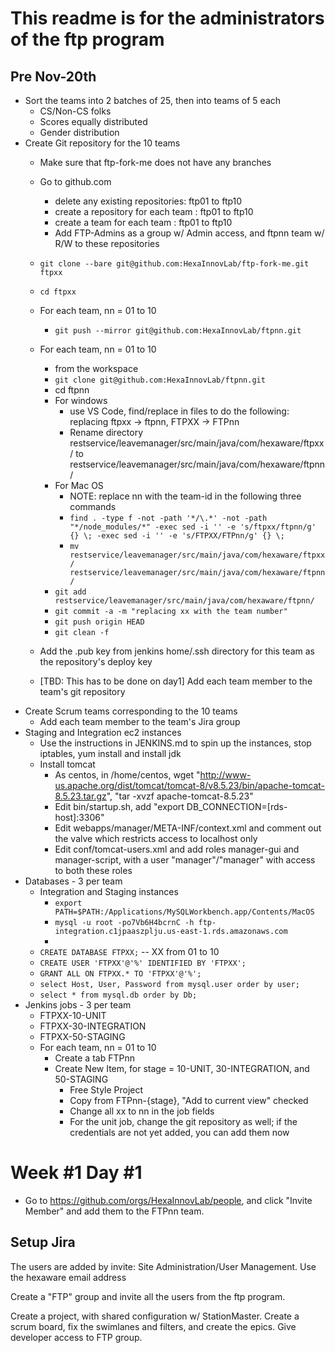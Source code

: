 # This readme is for the administrators of the ftp program

## Pre Nov-20th

  * Sort the teams into 2 batches of 25, then into teams of 5 each
    * CS/Non-CS folks
    * Scores equally distributed
    * Gender distribution
  * Create Git repository for the 10 teams
    * Make sure that ftp-fork-me does not have any branches
    * Go to github.com
      * delete any existing repositories: ftp01 to ftp10
      * create a repository for each team : ftp01 to ftp10
      * create a team for each team : ftp01 to ftp10
      * Add FTP-Admins as a group w/ Admin access, and ftpnn team w/ R/W to these repositories
    * `git clone --bare git@github.com:HexaInnovLab/ftp-fork-me.git ftpxx`
    * `cd ftpxx`
    * For each team, nn = 01 to 10
      * `git push --mirror git@github.com:HexaInnovLab/ftpnn.git`
    * For each team, nn = 01 to 10
      * from the workspace
      * `git clone git@github.com:HexaInnovLab/ftpnn.git`
      * cd ftpnn
      * For windows
        * use VS Code, find/replace in files to do the following: replacing ftpxx -> ftpnn, FTPXX -> FTPnn
        * Rename directory restservice/leavemanager/src/main/java/com/hexaware/ftpxx/ to restservice/leavemanager/src/main/java/com/hexaware/ftpnn/
      * For Mac OS
        * NOTE: replace nn with the team-id in the following three commands
        * `find . -type f -not -path '*/\.*' -not -path "*/node_modules/*" -exec sed -i '' -e 's/ftpxx/ftpnn/g' {} \; -exec sed -i '' -e 's/FTPXX/FTPnn/g' {} \;`
        * `mv restservice/leavemanager/src/main/java/com/hexaware/ftpxx/ restservice/leavemanager/src/main/java/com/hexaware/ftpnn/`
      * `git add restservice/leavemanager/src/main/java/com/hexaware/ftpnn/`
      * `git commit -a -m "replacing xx with the team number"`
      * `git push origin HEAD`
      * `git clean -f`
      
    * Add the .pub key from jenkins home/.ssh directory for this team as the repository's deploy key
    * [TBD: This has to be done on day1] Add each team member to the team's git repository
  * Create Scrum teams corresponding to the 10 teams
    * Add each team member to the team's Jira group 
  * Staging and Integration ec2 instances
    * Use the instructions in JENKINS.md to spin up the instances, stop iptables, yum install and install jdk
    * Install tomcat
      * As centos, in /home/centos, wget "http://www-us.apache.org/dist/tomcat/tomcat-8/v8.5.23/bin/apache-tomcat-8.5.23.tar.gz", "tar -xvzf apache-tomcat-8.5.23"
      * Edit bin/startup.sh, add "export DB_CONNECTION=[rds-host]:3306"
      * Edit webapps/manager/META-INF/context.xml and comment out the valve which restricts access to localhost only
      * Edit conf/tomcat-users.xml and add roles manager-gui and manager-script, with a user "manager"/"manager" with access to both these roles 
  * Databases - 3 per team
    * Integration and Staging instances
      * `export PATH=$PATH:/Applications/MySQLWorkbench.app/Contents/MacOS`
      * `mysql -u root -po7Vb6H4bcrnC -h ftp-integration.c1jpaaszplju.us-east-1.rds.amazonaws.com`
      * 
    * `CREATE DATABASE FTPXX;` -- XX from 01 to 10
    * `CREATE USER 'FTPXX'@'%' IDENTIFIED BY 'FTPXX';`
    * `GRANT ALL ON FTPXX.* TO 'FTPXX'@'%';`
    * `select Host, User, Password from mysql.user order by user;`
    * `select * from mysql.db order by Db;`
  * Jenkins jobs - 3 per team
    * FTPXX-10-UNIT
    * FTPXX-30-INTEGRATION
    * FTPXX-50-STAGING
    * For each team, nn = 01 to 10
      * Create a tab FTPnn
      * Create New Item, for stage = 10-UNIT, 30-INTEGRATION, and 50-STAGING
        * Free Style Project
        * Copy from FTPnn-{stage}, "Add to current view" checked
        * Change all xx to nn in the job fields  
        * For the unit job, change the git repository as well; if the credentials are not yet added, you can add them now

# Week #1 Day #1
  * Go to https://github.com/orgs/HexaInnovLab/people, and click "Invite Member" and add them to the FTPnn team.

## Setup Jira

The users are added by invite: Site Administration/User Management. Use the hexaware email address

Create a "FTP" group and invite all the users from the ftp program.

Create a project, with shared configuration w/ StationMaster. Create a scrum board, fix the swimlanes and filters, and create the epics. Give developer access to FTP group.
